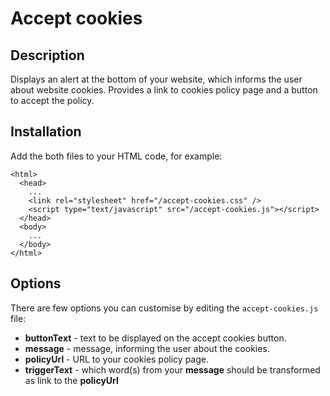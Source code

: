 # Accept cookies

## Description
Displays an alert at the bottom of your website, which informs the user about website cookies. Provides a link to cookies policy page and a button to accept the policy.

## Installation

Add the both files to your HTML code, for example:

```
<html>
  <head>
    ...
    <link rel="stylesheet" href="/accept-cookies.css" />
    <script type="text/javascript" src="/accept-cookies.js"></script>
  </head>
  <body>
    ...
  </body>
</html>
```

## Options
There are few options you can customise by editing the `accept-cookies.js` file:

- **buttonText** - text to be displayed on the accept cookies button.
- **message** - message, informing the user about the cookies.
- **policyUrl** - URL to your cookies policy page.
- **triggerText** - which word(s) from your **message** should be transformed as link to the **policyUrl**